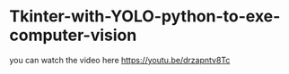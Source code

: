 # Tkinter-with-YOLO-python-to-exe-computer-vision
you can watch the video here https://youtu.be/drzapntv8Tc
